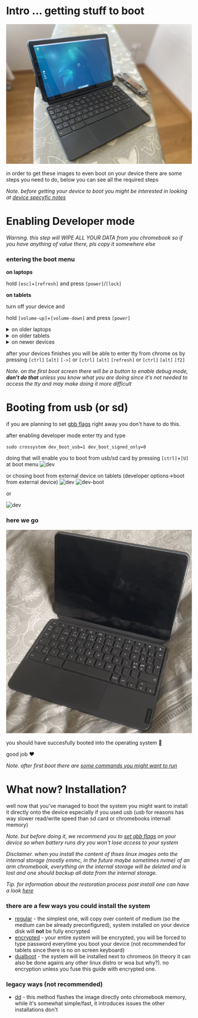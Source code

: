 # Intro ... getting stuff to boot

![duet5](./assets/xfce-de.jpeg)

in order to get these images to even boot on your device there are some steps you need to do, below you can see all the required steps

_Note. before getting your device to boot you might be interested in looking at [device specyfic notes](./systems/readme.md)_

# Enabling Developer mode

_Warning. this step will WIPE ALL YOUR DATA from you chromebook so if you have anything of value there, pls copy it somewhere else_

### entering the boot menu

**on laptops**

hold ```[esc]```+```[refresh]``` and press ```[power]```/```[lock]```

**on tablets**

turn off your device and

hold ```[volume-up]```+```[volume-down]``` and press ```[power]```

<details>
<summary>on older laptops</summary>

you should be booted into recovery screen
![rec](./assets/boot-menu/old-laptop/a.png)
_[image source](https://www.howtogeek.com/210817/how-to-enable-developer-mode-on-your-chromebook/)_

in here you need to press ```[ctrl]```+```[D]```

![con](./assets/boot-menu/old-laptop/b.png)
_[image source](https://www.howtogeek.com/210817/how-to-enable-developer-mode-on-your-chromebook/)_

press enter to enable developer mode

</details>

<details>
<summary>on older tablets</summary>

you might see recover screen or black screen
![rec](./assets/boot-menu/old-tablets/flash-screen.png)
press both ```[volume-up]```+```[volume-down]```
![en-dev](./assets/boot-menu/old-tablets/dev-enable.png)
navigate to top option (Confirm Dissabling OS verification) and press ```[power]```

_Note. on some devices with a black screen (but led on the side on) mentioned aboved for example lenovo 10e, the screen output is disabled there for whatever reason (the menu is still there though), but don't worry just press both ```[volume-up]```+```[volume-down]``` then press ```[volume-up]``` a few times then confirm with ```[power]```, after that screen output should be there_

after doing this the device should reboot to this screen
![dev-menu](./assets/boot-menu/old-tablets/dev-menu.png)

you can wait 30 secs for device to continue automatically or go to developer options
![bootmenu](./assets/boot-menu/old-tablets/boot-menu.png)
and select to boot from internal disk

</details>

<details>
<summary>on newer devices</summary>

go to advanced options
![rev-menu](./assets/boot-menu/newer-chromebook/rev-menu.webp)

and enable developer mode

![adv-options](./assets/boot-menu/newer-chromebook/adv-opt.webp)

</details>

after your devices finishes you will be able to enter tty from chrome os by pressing ```[ctrl]``` ```[alt]``` ```[->]``` or ```[ctrl]``` ```[alt]``` ```[refresh]``` or ```[ctrl]``` ```[alt]``` ```[f2]```

_Note. on the first boot screen there will be a button to enable debug mode, **don't do that** unless you know what you are doing since it's not needed to access the tty and may make doing it more difficult_

# Booting from usb (or sd)

if you are planning to set [gbb flags](./setting_gbb_flags.md) right away you don't have to do this.

after enabling developer mode enter tty
and type
```
sudo crossystem dev_boot_usb=1 dev_boot_signed_only=0
```

doing that will enable you to boot from usb/sd card by pressing ```[ctrl]```+```[U]``` at boot menu
![dev](./assets/boot-menu/old-laptop/b.png)

or chosing boot from external device on tablets (developer options->boot from external device)
![dev](./assets/boot-menu/old-tablets/dev-menu.png)
![dev-boot](./assets/boot-menu/old-tablets/boot-menu.png)

or

![dev](./assets/boot-menu/newer-chromebook/boot-menu.webp)

### here we go

![boot](./assets/boot.gif)

you should have succesfully booted into the operating system 🎉

good job ❤️

_Note. after first boot there are [some commands you might want to run](./first-boot.md)_

# What now? Installation?

well now that you've  managed to boot the system you might want to install it directly onto the device especially if you used usb (usb for reasons has way slower read/write speed than sd card or chromebooks internall memory)

_Note. but before doing it, we recommend you to [set gbb flags](./setting_gbb_flags.md) on your device so when battery runs dry you won't lose access to your system_

_Disclaimer. when you install the content of thses linux images onto the internal storage (mostly emmc, in the future maybe sometimes nvme) of an arm chromebook, everything on the internal storage will be deleted and is lost and one should backup all data from the internal storage._

_Tip. for information about the restoration process post install one can have a look [here](https://support.google.com/chromebook/answer/1080595?hl=en)_

### there are a few ways you could install the system


- [regular](./installation/basic-installation.md) - the simplest one, will copy over content of medium (so the medium can be already preconfigured), system installed on your device disk will **not** be fully encrypted
- [encrypted](./installation/luks-installation.md) - your entire system will be encrypted, you will be forced to type password everytime you boot your device (not recommended for tablets since there is no on screen keyboard)
- [dualboot](./installation/dualboot-instalation.md) - the system will be installed next to chromeos (in theory it can also be done agains any other linux distro or woa but why?). no encryption unless you fuse this guide with encrypted one.

### legacy ways (not recommended)

- [dd](./installation/dd-installation.md) - this method flashes the image directly onto chromebook memory, while it's somewhat simple/fast, it introduces issues the other installations don't